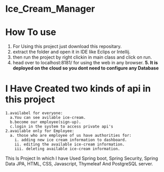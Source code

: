 # Ice_Cream_Manager

# How To use
  1. For Using this project just download this repositary.
  2. extract the folder and open it in IDE like Eclips or Intellij.
  3. then run the project by right clickin in main class and click on run.
  4. head over to localhost:8181/ for using the web in any browser.
  **5. It is deployed on the cloud so you dont need to configure any Database**
 
 # I Have Created two kinds of api in this project
    1.availabel for everyone:
      a.You can see avilable ice-cream.
      b.become our employee(sign-up).
      c.login in the system to access private api's
    2.available only for Employee:
      a. those who are employee of us have authorities for:
        i. adding new ice cream information to dashboard.
        ii. editing the available ice-cream information.
        iii. deleting available ice-cream information.

This Is Project In which I have Used Spring boot, Spring Security, Spring Data JPA, HTML, CSS, Javascript, Thymeleaf And PostgreSQL server.
